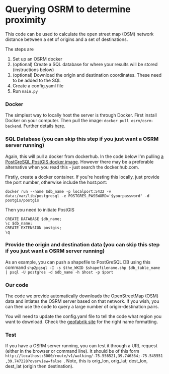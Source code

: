 # Querying OSRM to determine proximity

This code can be used to calculate the open street map (OSM) network distance between a set of origins and a set of destinations.

The steps are
1. Set up an OSRM docker
1. (optional) Create a SQL database for where your results will be stored (instructions below)
1. (optional) Download the origin and destination coordinates. These need to be added to the SQL
1. Create a config.yaml file
1. Run `main.py`


### Docker
The simplest way to locally host the server is through Docker. First install Docker on your computer. Then pull the image: `docker pull osrm/osrm-backend`. Further details [here](https://hub.docker.com/r/osrm/osrm-backend/).

### SQL Database (you can skip this step if you just want a OSRM server running)
Again, this will pull a docker from dockerhub. In the code below I'm pulling [a PostGreSQL PostGIS docker image](https://hub.docker.com/r/postgis/postgis). However there may be a preferable alternative when you read this - just search the docker.hub.com.

Firstly, create a docker container. If you're hosting this locally, just provide the port number, otherwise include the host:port:
```
docker run --name $db_name -p localport:5432 -v data:/var/lib/postgresql -e POSTGRES_PASSWORD='$yourpassword' -d postgis/postgis
```
Then you need to initiate PostGIS
```docker run -it --link $db_name:postgres --rm postgres sh -c 'exec psql -h "$POSTGRES_PORT_5432_TCP_ADDR" -p "$POSTGRES_PORT_5432_TCP_PORT" -U postgres'
CREATE DATABASE $db_name;
\c $db_name;
CREATE EXTENSION postgis;
\q
```

### Provide the origin and destination data (you can skip this step if you just want a OSRM server running)
As an example, you can push a shapefile to PostGreSQL DB using this command
`shp2pgsql -I -s $the_WKID $shapefilename.shp $db_table_name | psql -U postgres -d $db_name -h $host -p $port
`

### Our code
The code we provide automatically downloads the OpenStreetMap (OSM) data and intiates the OSRM server based on that network.
If you wish, you can then use the code to query a large number of origin-destination pairs.

You will need to update the config.yaml file to tell the code what region you want to download. Check the [geofabrik site](http://download.geofabrik.de/) for the right name formatting.

### Test
If you have a OSRM server running, you can test it through a URL request (either in the browser or command line).
It should be of this form `http://localhost:5000/route/v1/walking/-75.556521,39.746364;-75.545551,39.747228?overview=false
`.
Note, this is orig_lon, orig_lat; dest_lon, dest_lat (origin then destination).
